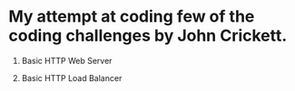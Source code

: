 # My attempt at coding few of the coding challenges by John Crickett.

1.    Basic HTTP Web Server

2.    Basic HTTP Load Balancer
